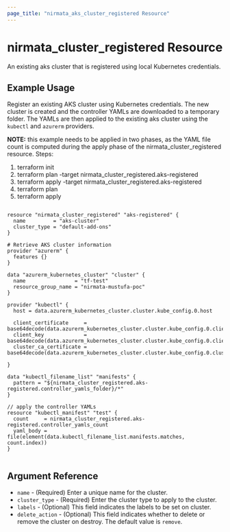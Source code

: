 ```yaml
---
page_title: "nirmata_aks_cluster_registered Resource"
---
```


# nirmata_cluster_registered Resource

An existing aks cluster that is registered using local Kubernetes credentials.

## Example Usage

Register an existing AKS cluster using Kubernetes credentials. The new cluster is created and the controller YAMLs are downloaded to a temporary folder. The YAMLs are then applied to the existing aks cluster using the `kubectl` and `azurerm` providers.

**NOTE:** this example needs to be applied in two phases, as the YAML file count is computed during the apply phase of the nirmata_cluster_registered resource. Steps:
1. terraform init
2. terraform plan  -target nirmata_cluster_registered.aks-registered
3. terraform apply -target nirmata_cluster_registered.aks-registered
4. terraform plan
5. terraform apply

```hcl

resource "nirmata_cluster_registered" "aks-registered" {
  name         = "aks-cluster"
  cluster_type = "default-add-ons"
}

# Retrieve AKS cluster information
provider "azurerm" {
  features {}
}

data "azurerm_kubernetes_cluster" "cluster" {
  name                = "tf-test"
  resource_group_name = "nirmata-mustufa-poc"
}

provider "kubectl" {
  host = data.azurerm_kubernetes_cluster.cluster.kube_config.0.host

  client_certificate     = base64decode(data.azurerm_kubernetes_cluster.cluster.kube_config.0.client_certificate)
  client_key             = base64decode(data.azurerm_kubernetes_cluster.cluster.kube_config.0.client_key)
  cluster_ca_certificate = base64decode(data.azurerm_kubernetes_cluster.cluster.kube_config.0.cluster_ca_certificate)

}

data "kubectl_filename_list" "manifests" {
  pattern = "${nirmata_cluster_registered.aks-registered.controller_yamls_folder}/*"
}

// apply the controller YAMLs
resource "kubectl_manifest" "test" {
  count     = nirmata_cluster_registered.aks-registered.controller_yamls_count
  yaml_body = file(element(data.kubectl_filename_list.manifests.matches, count.index))
}


```


## Argument Reference

* `name` - (Required) Enter a unique name for the cluster.
* `cluster_type` - (Required) Enter the cluster type to apply to the cluster.
* `labels` - (Optional) This field indicates the labels to be set on cluster.
* `delete_action` - (Optional) This field indicates whether to delete or remove the cluster on destroy. The default value is `remove`.




